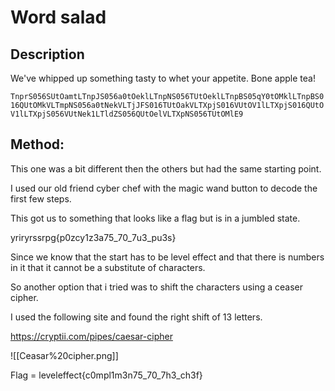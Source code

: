 # Word salad

## Description

We've whipped up something tasty to whet your appetite. Bone apple tea!

`TnprS056SUtOamtLTnpJS056a0tOeklLTnpNS056TUtOeklLTnpBS05qY0tOMklLTnpBS016QUtOMkVLTmpNS056a0tNekVLTjJFS016TUtOakVLTXpjS016VUtOV1lLTXpjS016QUtOV1lLTXpjS056VUtNek1LTldZS056QUtOelVLTXpNS056TUtOMlE9`

## Method:

This one was a bit different then the others but had the same starting point.

I used our old friend cyber chef with the magic wand button to decode the first few steps.

This got us to something that looks like a flag but is in a jumbled state.

yriryrssrpg{p0zcy1z3a75_70_7u3_pu3s}

Since we know that the start has to be level effect and that there is numbers in it that it cannot be a substitute of characters.

So another option that i tried was to shift the characters using a ceaser cipher.

I used the following site and found the right shift of 13 letters.

https://cryptii.com/pipes/caesar-cipher


![[Ceasar%20cipher.png]]

Flag = leveleffect{c0mpl1m3n75_70_7h3_ch3f}